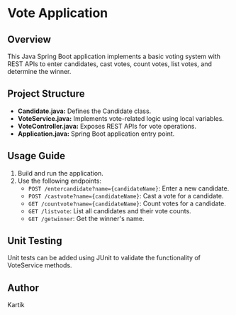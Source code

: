 # Vote Application

## Overview
This Java Spring Boot application implements a basic voting system with REST APIs to enter candidates, cast votes, count votes, list votes, and determine the winner.

## Project Structure
- **Candidate.java:** Defines the Candidate class.
- **VoteService.java:** Implements vote-related logic using local variables.
- **VoteController.java:** Exposes REST APIs for vote operations.
- **Application.java:** Spring Boot application entry point.

## Usage Guide
1. Build and run the application.
2. Use the following endpoints:
   - `POST /entercandidate?name={candidateName}`: Enter a new candidate.
   - `POST /castvote?name={candidateName}`: Cast a vote for a candidate.
   - `GET /countvote?name={candidateName}`: Count votes for a candidate.
   - `GET /listvote`: List all candidates and their vote counts.
   - `GET /getwinner`: Get the winner's name.

## Unit Testing
Unit tests can be added using JUnit to validate the functionality of VoteService methods.

## Author
Kartik
